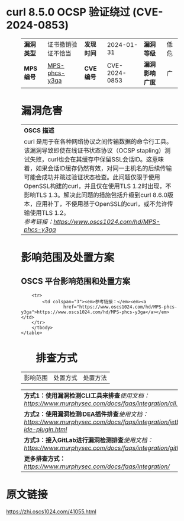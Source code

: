 # curl 8.5.0 OCSP 验证绕过 (CVE-2024-0853)
<figure class="wp-block-table">
    <table>
        <tbody>
        <tr>
            <td><strong>漏洞类型</strong></td>
            <td>证书撤销验证不恰当</td>
            <td><strong>发现时间</strong></td>
            <td>2024-01-31</td>
            <td><strong>漏洞等级</strong></td>
            <td>低危</td>
        </tr>
        <tr>
            <td><strong>MPS编号</strong></td>
            <td><a href="https://www.oscs1024.com/hd/MPS-phcs-y3ga">MPS-phcs-y3ga</a></td>
            <td><strong>CVE编号</strong></td>
            <td>CVE-2024-0853</td>
            <td><strong>漏洞影响广度</strong></td>
            <td>广</td>
        </tr>
        </tbody>
    </table>
</figure>


<figure class="wp-block-table">
    <h1 class="wp-block-heading">漏洞危害</h1>
    <table>
        <tbody>
        <tr>
            <td><strong>OSCS 描述</strong></td>
        </tr>
        <tr>
            <td>curl 是用于在各种网络协议之间传输数据的命令行工具。
该漏洞导致即使在线证书状态协议（OCSP stapling）测试失败，curl也会在其缓存中保留SSL会话ID。这意味着，如果会话ID缓存仍然有效，对同一主机名的后续传输可能会成功并跳过验证状态检查。此问题仅限于使用OpenSSL构建的curl，并且仅在使用TLS 1.2时出现，不影响TLS 1.3。解决此问题的措施包括升级到curl 8.6.0版本，应用补丁，不使用基于OpenSSL的curl，或不允许传输使用TLS 1.2。<br><em>参考链接：<a
                    href="https://www.oscs1024.com/hd/MPS-phcs-y3ga">https://www.oscs1024.com/hd/MPS-phcs-y3ga</a></em>
            </td>
        </tr>
        </tbody>
    </table>
</figure>


<figure class="wp-block-table alignleft">
    <h1 class="wp-block-heading">影响范围及处置方案</h1>
    <h2 class="wp-block-heading"><strong>OSCS</strong> <strong>平台影响范围和处置方案</strong></h2>
    <table>
        <tbody>
        <tr>
            <td>影响范围</td>
            <td>处置方式</td>
            <td>处置方法</td>
        </tr>
        
        <tr>
            <td colspan="3"><em>参考链接：</em><em><a
                    href="https://www.oscs1024.com/hd/MPS-phcs-y3ga">https://www.oscs1024.com/hd/MPS-phcs-y3ga</a></em></td>
        </tr>
        </tbody>
    </table>
</figure>


<figure class="wp-block-table">
    <h1 class="wp-block-heading">排查方式</h1>
    <table>
        <tbody>
        <tr>
            <td><strong>方式1：使用漏洞检测CLI工具来排查</strong><em>使用文档：<a
                    href="https://www.murphysec.com/docs/faqs/integration/cli.html">https://www.murphysec.com/docs/faqs/integration/cli.html</a></em>
            </td>
        </tr>
        <tr>
            <td><strong>方式2：使用漏洞检测IDEA插件排查</strong><em>使用文档：<a
                    href="https://www.murphysec.com/docs/faqs/integration/jetbrains-ide-plugin.html">https://www.murphysec.com/docs/faqs/integration/jetbrains-ide-plugin.html</a></em>
            </td>
        </tr>
        <tr>
            <td><strong>方式3：接入GitLab进行漏洞检测排查</strong><em>使用文档：<a
                    href="https://www.murphysec.com/docs/faqs/integration/gitlab.html">https://www.murphysec.com/docs/faqs/integration/gitlab.html</a></em>
            </td>
        </tr>
        <tr>
            <td><strong>更多排查方式：</strong><em><a
                    href="https://www.murphysec.com/docs/faqs/integration/">https://www.murphysec.com/docs/faqs/integration/</a></em>
            </td>
        </tr>
        </tbody>
    </table>
</figure>
<h1>原文链接</h1>
<p><a href="https://zhi.oscs1024.com/41055.html">https://zhi.oscs1024.com/41055.html</a></p>